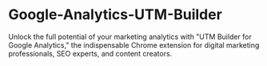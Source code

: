 # Google-Analytics-UTM-Builder
Unlock the full potential of your marketing analytics with "UTM Builder for Google Analytics," the indispensable Chrome extension for digital marketing professionals, SEO experts, and content creators. 
